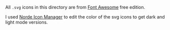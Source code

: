 All `.svg` icons in this directory are from [Font Awesome](https://fontawesome.com/) free edition.

I used [Norde Icon Manager](norde.io/source/free/) to edit the color of the svg icons to get dark and light mode versions.
